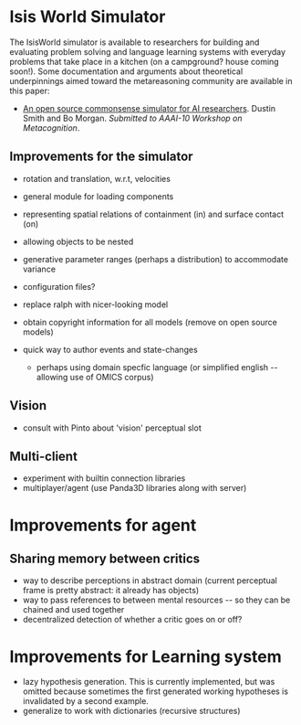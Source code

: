 # Isis World Simulator

The IsisWorld simulator is available to researchers for building and evaluating problem solving and language learning systems with everyday problems that take place in a kitchen (on a campground?  house coming soon!).  Some documentation and arguments about theoretical underpinnings aimed toward the metareasoning community are available in this paper: 
 
  * [An open source commonsense simulator for AI researchers](http://web.media.mit.edu/~dustin/simulator_metacog_aaai_2010.pdf).  Dustin Smith and Bo Morgan.  *Submitted to AAAI-10 Workshop on Metacognition*.
    
## Improvements for the simulator

 - rotation and translation, w.r.t, velocities
  - general module for loading components
  - representing spatial relations of containment (in) and surface contact (on)
  - allowing objects to be nested
  - generative parameter ranges (perhaps a distribution) to accommodate variance 
  - configuration files?

- replace ralph with nicer-looking model
- obtain copyright information for all models (remove on open source models)

- quick way to author events and state-changes
  - perhaps using domain specfic language (or simplified english -- allowing use of OMICS corpus)
 

## Vision
 - consult with Pinto about 'vision' perceptual slot


## Multi-client
  - experiment with builtin connection libraries
  - multiplayer/agent (use Panda3D libraries along with server)


# Improvements for agent

## Sharing memory between critics
 - way to describe perceptions in abstract domain (current perceptual frame is pretty abstract: it already has objects)
 - way to pass references to between mental resources -- so they can be chained and used together
 - decentralized detection of whether a critic goes on or off?

# Improvements for Learning system
 - lazy hypothesis generation.  This is currently implemented, but was omitted because sometimes the first generated working hypotheses is invalidated by a second example.  
 - generalize to work with dictionaries (recursive structures)

 

